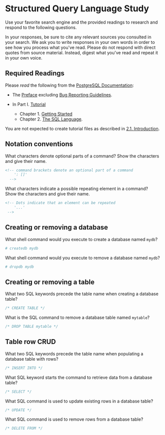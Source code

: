 # Structured Query Language Study

Use your favorite search engine and the provided readings to research and
respond to the following questions.

In your responses, be sure to cite any relevant sources you consulted in your
search. We ask you to write responses in your own words in order to see how you
process what you've read. Please do not respond with direct quotes from source
material. Instead, digest what you've read and repeat it in your own voice.

## Required Readings

Please _read_ the following from the [PostgreSQL
Documentation](http://www.postgresql.org/docs/9.5/static/index.html):

-   The [Preface](http://www.postgresql.org/docs/9.5/static/preface.html)
excluding [Bug Reporting
Guidelines](http://www.postgresql.org/docs/9.5/static/bug-reporting.html).
-   In Part I. [Tutorial](http://www.postgresql.org/docs/9.5/static/tutorial.html)

    -   Chapter 1. [Getting Started](http://www.postgresql.org/docs/9.5/static/tutorial-start.html)
    -   Chapter 2. [The SQL Language](http://www.postgresql.org/docs/9.5/static/tutorial-sql.html).

You are not expected to create tutorial files as described in [2.1.
Introduction](http://www.postgresql.org/docs/9.5/static/tutorial-sql-intro.html).

## Notation conventions

What characters denote optional parts of a command?
Show the characters and give their name.

```md
<!-- command brackets denote an optional part of a command
    ': []'
  -->
```

What characters indicate a possible repeating element in a command?
Show the characters and give their name.

```md
<!-- Dots indicate that an element can be repeated
    '...'
 -->
```

## Creating or removing a database

What shell command would you execute to create a database named `mydb`?

```sh
# createdb mydb
```

What shell command would you execute to remove a database named `mydb`?

```sh
# dropdb mydb
```

## Creating or removing a table

What two SQL keywords precede the table name when creating a database table?

```sql
/* CREATE TABLE */
```

What is the SQL command to remove a database table named `mytable`?

```sql
/* DROP TABLE mytable */
```

## Table row CRUD

What two SQL keywords precede the table name when populating
a database table with rows?

```sql
/* INSERT INTO */
```

What SQL keyword starts the command to retrieve data from a database table?

```sql
/* SELECT */
```

What SQL command is used to update existing rows in a database table?

```sql
/* UPDATE */
```

What SQL command is used to remove rows from a database table?

```sql
/* DELETE FROM */
```

